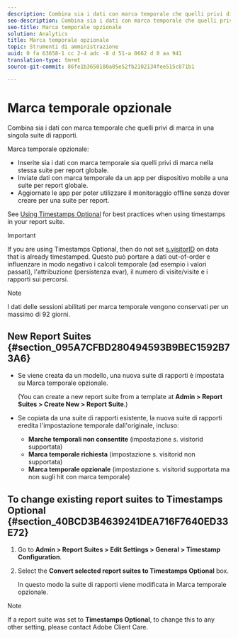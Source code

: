 ```yaml
---
description: Combina sia i dati con marca temporale che quelli privi di marca in una singola suite di rapporti.
seo-description: Combina sia i dati con marca temporale che quelli privi di marca in una singola suite di rapporti.
seo-title: Marca temporale opzionale
solution: Analytics
title: Marca temporale opzionale
topic: Strumenti di amministrazione
uuid: 0 fa 63658-1 cc 2-4 adc -8 d 51-a 0662 d 0 aa 941
translation-type: tm+mt
source-git-commit: 86fe1b3650100a05e52fb2102134fee515c871b1

---
```



# Marca temporale opzionale

Combina sia i dati con marca temporale che quelli privi di marca in una singola suite di rapporti.

Marca temporale opzionale:

* Inserite sia i dati con marca temporale sia quelli privi di marca nella stessa suite per report globale.
* Inviate dati con marca temporale da un app per dispositivo mobile a una suite per report globale.
* Aggiornate le app per poter utilizzare il monitoraggio offline senza dover creare per una suite per report.

See [Using Timestamps Optional](https://marketing.adobe.com/resources/help/en_US/sc/implement/?f=timestamps-overview) for best practices when using timestamps in your report suite.

>[!IMPORTANT]
>
>If you are using Timestamps Optional, then do not set [s.visitorID](https://marketing.adobe.com/resources/help/en_US/sc/implement/?f=visid_custom) on data that is already timestamped. Questo può portare a dati out-of-order e influenzare in modo negativo i calcoli temporale (ad esempio i valori passati), l'attribuzione (persistenza evar), il numero di visite/visite e i rapporti sui percorsi.

>[!NOTE]
>
>I dati delle sessioni abilitati per marca temporale vengono conservati per un massimo di 92 giorni.

## New Report Suites {#section_095A7CFBD280494593B9BEC1592B73A6}

* Se viene creata da un modello, una nuova suite di rapporti è impostata su Marca temporale opzionale.

   (You can create a new report suite from a template at **Admin &gt; Report Suites &gt; Create New &gt; Report Suite**.)
* Se copiata da una suite di rapporti esistente, la nuova suite di rapporti eredita l'impostazione temporale dall'originale, incluso:

   * **Marche temporali non consentite** (impostazione s. visitorid supportata)
   * **Marca temporale richiesta** (impostazione s. visitorid non supportata)
   * **Marca temporale opzionale** (impostazione s. visitorid supportata ma non sugli hit con marca temporale)

## To change existing report suites to Timestamps Optional {#section_40BCD3B4639241DEA716F7640ED33E72}

1. Go to **Admin &gt; Report Suites &gt; Edit Settings &gt; General &gt; Timestamp Configuration**.
1. Select the **Convert selected report suites to Timestamps Optional** box.

   In questo modo la suite di rapporti viene modificata in Marca temporale opzionale.

>[!NOTE]
>
>If a report suite was set to **Timestamps Optional**, to change this to any other setting, please contact Adobe Client Care.

